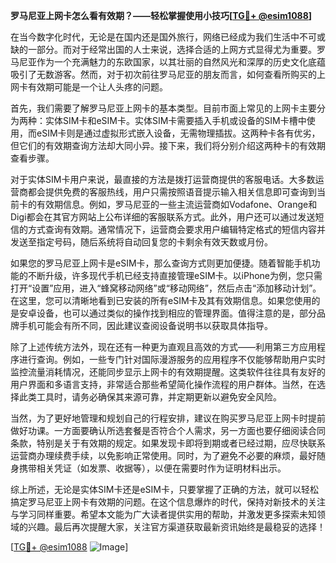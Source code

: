 **罗马尼亚上网卡怎么看有效期？——轻松掌握使用小技巧[[TG💪+ @esim1088](https://t.me/s/esim1088)]**

在当今数字化时代，无论是在国内还是国外旅行，网络已经成为我们生活中不可或缺的一部分。而对于经常出国的人士来说，选择合适的上网方式显得尤为重要。罗马尼亚作为一个充满魅力的东欧国家，以其壮丽的自然风光和深厚的历史文化底蕴吸引了无数游客。然而，对于初次前往罗马尼亚的朋友而言，如何查看所购买的上网卡有效期可能是一个让人头疼的问题。

首先，我们需要了解罗马尼亚上网卡的基本类型。目前市面上常见的上网卡主要分为两种：实体SIM卡和eSIM卡。实体SIM卡需要插入手机或设备的SIM卡槽中使用，而eSIM卡则是通过虚拟形式嵌入设备，无需物理插拔。这两种卡各有优劣，但它们的有效期查询方法却大同小异。接下来，我们将分别介绍这两种卡的有效期查看步骤。

对于实体SIM卡用户来说，最直接的方法是拨打运营商提供的客服电话。大多数运营商都会提供免费的客服热线，用户只需按照语音提示输入相关信息即可查询到当前卡的有效期信息。例如，罗马尼亚的一些主流运营商如Vodafone、Orange和Digi都会在其官方网站上公布详细的客服联系方式。此外，用户还可以通过发送短信的方式查询有效期。通常情况下，运营商会要求用户编辑特定格式的短信内容并发送至指定号码，随后系统将自动回复您的卡剩余有效天数或月份。

如果您的罗马尼亚上网卡是eSIM卡，那么查询方式则更加便捷。随着智能手机功能的不断升级，许多现代手机已经支持直接管理eSIM卡。以iPhone为例，您只需打开“设置”应用，进入“蜂窝移动网络”或“移动网络”，然后点击“添加移动计划”。在这里，您可以清晰地看到已安装的所有eSIM卡及其有效期信息。如果您使用的是安卓设备，也可以通过类似的操作找到相应的管理界面。值得注意的是，部分品牌手机可能会有所不同，因此建议查阅设备说明书以获取具体指导。

除了上述传统方法外，现在还有一种更为直观且高效的方式——利用第三方应用程序进行查询。例如，一些专门针对国际漫游服务的应用程序不仅能够帮助用户实时监控流量消耗情况，还能同步显示上网卡的有效期提醒。这类软件往往具有友好的用户界面和多语言支持，非常适合那些希望简化操作流程的用户群体。当然，在选择此类工具时，请务必确保其来源可靠，并定期更新以避免安全风险。

当然，为了更好地管理和规划自己的行程安排，建议在购买罗马尼亚上网卡时提前做好功课。一方面要确认所选套餐是否符合个人需求，另一方面也要仔细阅读合同条款，特别是关于有效期的规定。如果发现卡即将到期或者已经过期，应尽快联系运营商办理续费手续，以免影响正常使用。同时，为了避免不必要的麻烦，最好随身携带相关凭证（如发票、收据等），以便在需要时作为证明材料出示。

综上所述，无论是实体SIM卡还是eSIM卡，只要掌握了正确的方法，就可以轻松搞定罗马尼亚上网卡有效期的问题。在这个信息爆炸的时代，保持对新技术的关注与学习同样重要。希望本文能为广大读者提供实用的帮助，并激发更多探索未知领域的兴趣。最后再次提醒大家，关注官方渠道获取最新资讯始终是最稳妥的选择！

[[TG💪+ @esim1088](https://t.me/s/esim1088) ![Image](https://i.postimg.cc/4NQfJmqS/Snipaste-2025-05-13-00-14-12.png)]